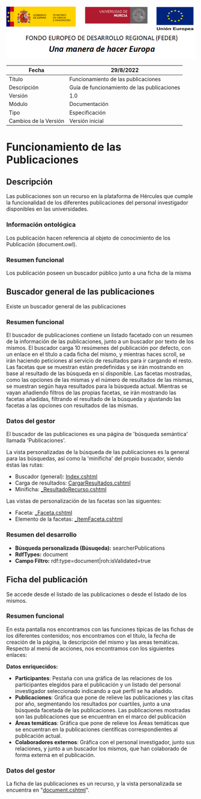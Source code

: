 ![](./media/CabeceraDocumentosMD.png)

| Fecha         | 29/8/2022                                                   |
| ------------- | ------------------------------------------------------------ |
|Título|Funcionamiento de las publicaciones|
|Descripción|Guía de funcionamiento de las publicaciones|
|Versión|1.0|
|Módulo|Documentación|
|Tipo|Especificación|
|Cambios de la Versión|Versión inicial|

# Funcionamiento de las Publicaciones

## Descripción
Las publicaciones son un recurso en la plataforma de Hércules que cumple la funcionalidad de los diferentes publicaciones del personal investigador disponibles en las universidades.

### Información ontológica
Los publicación hacen referencia al objeto de conocimiento de los Publicación (document.owl).

### Resumen funcional
Los publicación poseen un buscador público junto a una ficha de la misma


## Buscador general de las publicaciones
Existe un buscador general de las publicaciones

### Resumen funcional
El buscador de publicaciones contiene un listado facetado con un resumen de la información de las publicaciones, junto a un buscador por texto de los mismos. El buscador carga 10 resúmenes del publicación por defecto, con un enlace en el título a cada ficha del mismo, y mientras haces scroll, se irán haciendo peticiones al servicio de resultados para ir cargando el resto. 
Las facetas que se muestran están predefinidas y se irán mostrando en base al resultado de las búsqueda en sí disponible. Las facetas mostradas, como las opciones de las mismas y el número de resultados de las mismas, se muestran según haya resultados para la búsqueda actual.
Mientras se vayan añadiendo filtros de las propias facetas, se irán mostrando las facetas añadidas, filtrando el resultado de la búsqueda y ajustando las facetas a las opciones con resultados de las mismas.

### Datos del gestor
El buscador de las publicaciones es una página de 'búsqueda semántica' llamada 'Publicaciones'.

La vista personalizadas de la búsqueda de las publicaciones es la general para las búsquedas, así como la 'minificha' del propio buscador, siendo éstas las rutas:
- Buscador (general): [Index.cshtml](https://github.com/HerculesCRUE/Commons-ED-MA/blob/main/Web/Views/Views/Busqueda/Index.cshtml)
- Carga de resultados: [CargarResultados.cshtml](https://github.com/HerculesCRUE/Commons-ED-MA/blob/main/Web/Views/Views/CargadorResultados/CargarResultados.cshtml)
- Minificha: [\_ResultadoRecurso.cshtml](https://github.com/HerculesCRUE/Commons-ED-MA/blob/main/Web/Views/Views/CargadorResultados/_ResultadoRecurso.cshtml)

Las vistas de personalización de las facetas son las siguentes:
- Faceta: [\_Faceta.cshtml](https://github.com/HerculesCRUE/Commons-ED-MA/blob/main/Web/Views/Views/CargadorFacetas/_Faceta.cshtml)
- Elemento de la facetas: [\_ItemFaceta.cshtml](https://github.com/HerculesCRUE/Commons-ED-MA/blob/main/Web/Views/Views/CargadorFacetas/_ItemFaceta.cshtml)


### Resumen del desarrollo

- **Búsqueda personalizada (Búsuqeda):** searcherPublications
- **RdfTypes:** document
- **Campo Filtro:** rdf:type=document|roh:isValidated=true



## Ficha del publicación
Se accede desde el listado de las publicaciones o desde el listado de los mismos.
### Resumen funcional
En esta pantalla nos encontramos con las funciones típicas de las fichas de los diferentes contenidos; nos encontramos con el título, la fecha de creación de la página, la descripción del mismo y las areas temáticas.
Respecto al menú de acciones, nos encontramos con los siguientes enlaces:


**Datos enriquecidos:**
- **Participantes**: Pestaña con una gráfica de las relaciones de los participantes elegidos para el publicación y un listado del personal investigador seleccionado indicando a qué perfil se ha añadido.
- **Publicaciones**: Gráfica que pone de relieve las publicaciones y las citas por año, segmentando los resultados por cuartiles, junto a una búsqueda facetada de las publicaciones. Las publicaciones mostradas son las publicaciones que se encuentran en el marco del publicación
- **Áreas temáticas**: Gráfica que pone de relieve los Áreas temáticas que se encuentran en la publicaciones científicas correspondientes al publicación actual.
- **Colaboradores externos**: Gráfica con el personal investigador, junto sus relaciones, y junto a un buscador los mismos, que han colaborado de forma externa en el publicación.
 

### Datos del gestor
La ficha de las publicaciones es un recurso, y la vista personalizada se encuentra en "[document.cshtml](https://github.com/HerculesCRUE/Commons-ED-MA/blob/main/Web/Views/Recursos/document.cshtml)".
